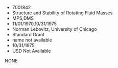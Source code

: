 * 7001842
* Structure and Stability of Rotating Fluid Masses
* MPS,DMS
* 11/01/1970,10/31/1975
* Norman Lebovitz, University of Chicago
* Standard Grant
*   name not available
* 10/31/1975
* USD Not Available

NONE